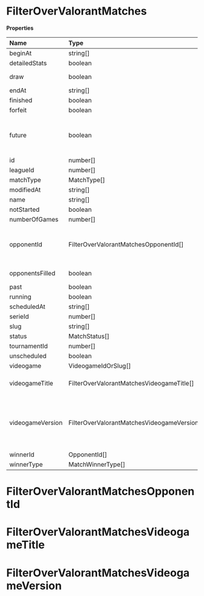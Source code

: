 # FilterOverValorantMatches

**Properties**

| Name             | Type                                        | Required | Description                                                                                                                                                                                                               |
| :--------------- | :------------------------------------------ | :------- | :------------------------------------------------------------------------------------------------------------------------------------------------------------------------------------------------------------------------ |
| beginAt          | string[]                                    | ❌       |                                                                                                                                                                                                                           |
| detailedStats    | boolean                                     | ❌       | Whether the match offers full stats                                                                                                                                                                                       |
| draw             | boolean                                     | ❌       | Whether result of the match is a draw                                                                                                                                                                                     |
| endAt            | string[]                                    | ❌       |                                                                                                                                                                                                                           |
| finished         | boolean                                     | ❌       |                                                                                                                                                                                                                           |
| forfeit          | boolean                                     | ❌       | Whether match was forfeited                                                                                                                                                                                               |
| future           | boolean                                     | ❌       | `true` for future matches only, `false` for past matches only. <br/>Filtering is done on the `begin_at` value, so matches with `running` status will not appear if `true`.                                                |
| id               | number[]                                    | ❌       |                                                                                                                                                                                                                           |
| leagueId         | number[]                                    | ❌       |                                                                                                                                                                                                                           |
| matchType        | MatchType[]                                 | ❌       |                                                                                                                                                                                                                           |
| modifiedAt       | string[]                                    | ❌       |                                                                                                                                                                                                                           |
| name             | string[]                                    | ❌       |                                                                                                                                                                                                                           |
| notStarted       | boolean                                     | ❌       |                                                                                                                                                                                                                           |
| numberOfGames    | number[]                                    | ❌       |                                                                                                                                                                                                                           |
| opponentId       | FilterOverValorantMatchesOpponentId[]       | ❌       | A Team or a Player (id or slug). You can use`filter[winner_type]=Team` or `filter[winner_type]=Player` to focus on teams or players.                                                                                      |
| opponentsFilled  | boolean                                     | ❌       | Whether a match has opponents filled i.e. opponents are not TBD.                                                                                                                                                          |
| past             | boolean                                     | ❌       |                                                                                                                                                                                                                           |
| running          | boolean                                     | ❌       |                                                                                                                                                                                                                           |
| scheduledAt      | string[]                                    | ❌       |                                                                                                                                                                                                                           |
| serieId          | number[]                                    | ❌       |                                                                                                                                                                                                                           |
| slug             | string[]                                    | ❌       |                                                                                                                                                                                                                           |
| status           | MatchStatus[]                               | ❌       |                                                                                                                                                                                                                           |
| tournamentId     | number[]                                    | ❌       |                                                                                                                                                                                                                           |
| unscheduled      | boolean                                     | ❌       |                                                                                                                                                                                                                           |
| videogame        | VideogameIdOrSlug[]                         | ❌       |                                                                                                                                                                                                                           |
| videogameTitle   | FilterOverValorantMatchesVideogameTitle[]   | ❌       | A videogame title id or slug. <br/>Only for `/csgo/*`, `/codmw/*`, `/fifa/*` and `/ow/*` endpoints <br/>                                                                                                                  |
| videogameVersion | FilterOverValorantMatchesVideogameVersion[] | ❌       | Filter by the names of videogame versions, all versions using `filter[videogame_version]=all`, or by the latest version using `filter[videogame_version]=latest` <br/>Only for `valorant/*` and `/lol/*` endpoints. <br/> |
| winnerId         | OpponentId[]                                | ❌       |                                                                                                                                                                                                                           |
| winnerType       | MatchWinnerType[]                           | ❌       |                                                                                                                                                                                                                           |

# FilterOverValorantMatchesOpponentId

# FilterOverValorantMatchesVideogameTitle

# FilterOverValorantMatchesVideogameVersion

<!-- This file was generated by liblab | https://liblab.com/ -->

